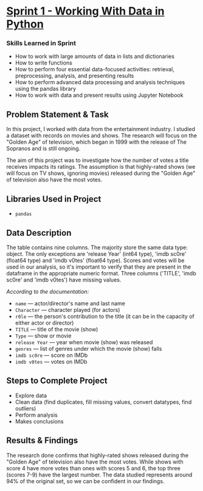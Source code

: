 # [Sprint 1 - Working With Data in Python](https://github.com/brandon-levan/TripleTen-Data-Science-Projects/blob/main/Sprint%2001%20-%20Working%20With%20Data%20in%20Python/Sprint_1_Project.ipynb)

### Skills Learned in Sprint
- How to work with large amounts of data in lists and dictionaries
- How to write functions
- How to perform four essential data-focused activities: retrieval, preprocessing, analysis, and presenting results
- How to perform advanced data processing and analysis techniques using the pandas library
- How to work with data and present results using Jupyter Notebook
  
## Problem Statement & Task
In this project, I worked with data from the entertainment industry. I studied a dataset with records on movies and shows. The research will focus on the "Golden Age" of television, which began in 1999 with the release of The Sopranos and is still ongoing.

The aim of this project was to investigate how the number of votes a title receives impacts its ratings. The assumption is that highly-rated shows (we will focus on TV shows, ignoring movies) released during the "Golden Age" of television also have the most votes.

## Libraries Used in Project
- `pandas`
  
## Data Description

The table contains nine columns. The majority store the same data type: object. The only exceptions are 'release Year' (int64 type), 'imdb sc0re' (float64 type) and 'imdb v0tes' (float64 type). Scores and votes will be used in our analysis, so it's important to verify that they are present in the dataframe in the appropriate numeric format. Three columns ('TITLE', 'imdb sc0re' and 'imdb v0tes') have missing values.

*According to the documentation:*

 - `name` — actor/director's name and last name
 - `Character` — character played (for actors)
 - `r0le` — the person's contribution to the title (it can be in the capacity of either actor or director)
 - `TITLE` — title of the movie (show)
 - `Type` — show or movie
 - `release Year` — year when movie (show) was released
 - `genres` — list of genres under which the movie (show) falls
 - `imdb sc0re` — score on IMDb
 - `imdb v0tes` — votes on IMDb

## Steps to Complete Project
- Explore data
- Clean data (find duplicates, fill missing values, convert datatypes, find outliers)
- Perform analysis
- Makes conclusions
  
## Results & Findings

The research done confirms that highly-rated shows released during the "Golden Age" of television also have the most votes. While shows with score 4 have more votes than ones with scores 5 and 6, the top three (scores 7-9) have the largest number. The data studied represents around 94% of the original set, so we can be confident in our findings.
